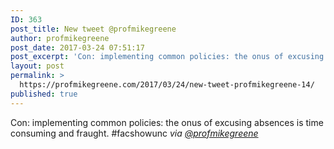 ```yaml
---
ID: 363
post_title: New tweet @profmikegreene
author: profmikegreene
post_date: 2017-03-24 07:51:17
post_excerpt: 'Con: implementing common policies: the onus of excusing absences is time consuming and fraught. #facshowunc'
layout: post
permalink: >
  https://profmikegreene.com/2017/03/24/new-tweet-profmikegreene-14/
published: true
---
```

Con: implementing common policies: the onus of excusing absences is time consuming and fraught. #facshowunc
<cite>via <a href="https://twitter.com/profmikegreene/status/845256705332142080">@profmikegreene</a></cite>